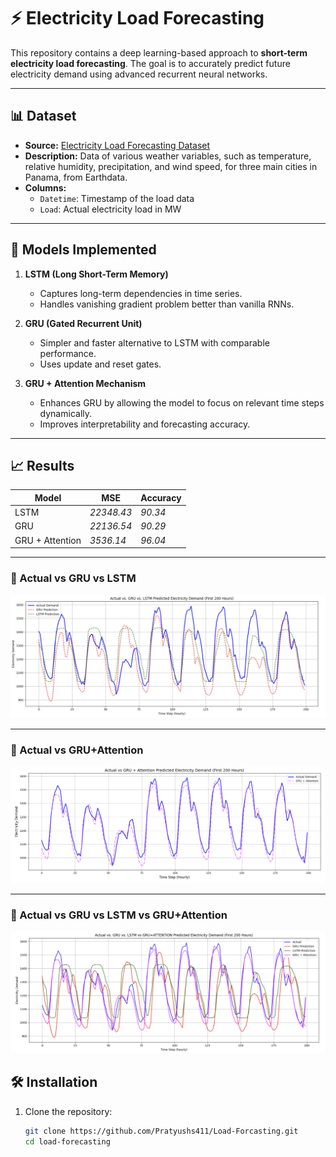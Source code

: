 # ⚡ Electricity Load Forecasting

This repository contains a deep learning-based approach to **short-term electricity load forecasting**. The goal is to accurately predict future electricity demand using advanced recurrent neural networks.

---

## 📊 Dataset

- **Source:** [Electricity Load Forecasting Dataset](https://www.kaggle.com/datasets/saurabhshahane/electricity-load-forecasting/data)
- **Description:** Data of various weather variables, such as temperature, relative humidity, precipitation, and wind speed, for three main cities in Panama, from Earthdata.
- **Columns:**
  - `Datetime`: Timestamp of the load data
  - `Load`: Actual electricity load in MW

---

## 🧠 Models Implemented

1. **LSTM (Long Short-Term Memory)**
   - Captures long-term dependencies in time series.
   - Handles vanishing gradient problem better than vanilla RNNs.

2. **GRU (Gated Recurrent Unit)**
   - Simpler and faster alternative to LSTM with comparable performance.
   - Uses update and reset gates.

3. **GRU + Attention Mechanism**
   - Enhances GRU by allowing the model to focus on relevant time steps dynamically.
   - Improves interpretability and forecasting accuracy.

---

## 📈 Results

| Model            |     MSE      |  Accuracy  |
|------------------|--------------|------------|
| LSTM             |  *22348.43*  |  *90.34*   |
| GRU              |  *22136.54*  |  *90.29*   |
| GRU + Attention  |   *3536.14*  |  *96.04*   |

---

### 🔹 Actual vs GRU vs LSTM

![Actual vs GRU vs LSTM](gru_vs_lstm.png)

---

### 🔹 Actual vs GRU+Attention

![Actual vs GRU+Attention](gru+attention.png)

---

### 🔹 Actual vs GRU vs LSTM vs GRU+Attention

![Actual vs GRU vs LSTM vs GRU+Attention](all.png)

## 🛠️ Installation

1. Clone the repository:
   ```bash
   git clone https://github.com/Pratyushs411/Load-Forcasting.git
   cd load-forecasting
